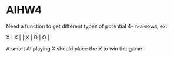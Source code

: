 # AIHW4


Need a function to get different types of potential 4-in-a-rows, ex:

X | X |  | X | O | O |

A smart AI playing X should place the X to win the game
